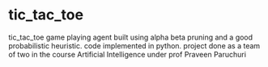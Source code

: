 # tic_tac_toe
tic_tac_toe game playing agent built using alpha beta pruning and a good probabilistic heuristic. code implemented in python. project done as a team of two in the course Artificial Intelligence under prof Praveen Paruchuri
